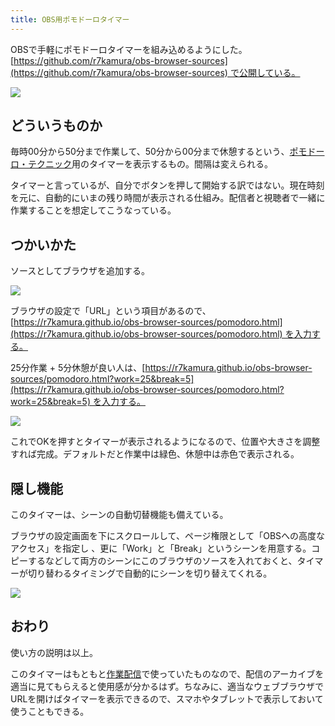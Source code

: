 ```yaml
---
title: OBS用ポモドーロタイマー
---
```

OBSで手軽にポモドーロタイマーを組み込めるようにした。[https://github.com/r7kamura/obs-browser-sources](https://github.com/r7kamura/obs-browser-sources) で公開している。

![](https://lh6.googleusercontent.com/0ubvQUYVsYpyy6Utt5g7kO_1yltxnJzbn0ohG1yQfSEPJh2sKqv4DYQ1Fc4ronzyl1BxE9W4AXNUMvFzlVTAYcBXVn2yfApYiM7AgXQ1mx17QQUc-twC7u_2hHAESMtUPy4bWOPeZdS21hBimrW1HQ)

どういうものか
-------

毎時00分から50分まで作業して、50分から00分まで休憩するという、[ポモドーロ・テクニック](https://ja.wikipedia.org/wiki/%E3%83%9D%E3%83%A2%E3%83%89%E3%83%BC%E3%83%AD%E3%83%BB%E3%83%86%E3%82%AF%E3%83%8B%E3%83%83%E3%82%AF)用のタイマーを表示するもの。間隔は変えられる。

タイマーと言っているが、自分でボタンを押して開始する訳ではない。現在時刻を元に、自動的にいまの残り時間が表示される仕組み。配信者と視聴者で一緒に作業することを想定してこうなっている。

つかいかた
-----

ソースとしてブラウザを追加する。

![](https://lh4.googleusercontent.com/Tklysvd_pQrIuDfE4mKSSbGzp1rGRbztzRAAq4KiaCB2oTw352Iv5EoOeqhgYRBb8tXu4DHyebH_w_5N5eUsKn56fAd0Zvt5yJg000MbkL_U1q2UjBiZ6TCjtqwSSVfcugWNky-PpIueythm6r5Lew)

ブラウザの設定で「URL」という項目があるので、[https://r7kamura.github.io/obs-browser-sources/pomodoro.html](https://r7kamura.github.io/obs-browser-sources/pomodoro.html) を入力する。

25分作業 + 5分休憩が良い人は、[https://r7kamura.github.io/obs-browser-sources/pomodoro.html?work=25&break=5](https://r7kamura.github.io/obs-browser-sources/pomodoro.html?work=25&break=5) を入力する。

![](https://lh4.googleusercontent.com/70OCAbkowy2fpeRV16U8ijHzuLtkawqeo1XjobWLrONsbwqjsnT_evYn55ARBbwn-x3obGev02aIChwEwJNfllDax-TzlAYuzC_EUR3N6ZuXWwFm9aPWN0NV9G9DZzv57dYmma52rlNxRVo-CU_5cw)

これでOKを押すとタイマーが表示されるようになるので、位置や大きさを調整すれば完成。デフォルトだと作業中は緑色、休憩中は赤色で表示される。

隠し機能
----

このタイマーは、シーンの自動切替機能も備えている。

ブラウザの設定画面を下にスクロールして、ページ権限として「OBSへの高度なアクセス」を指定し 、更に「Work」と「Break」というシーンを用意する。コピーするなどして両方のシーンにこのブラウザのソースを入れておくと、タイマーが切り替わるタイミングで自動的にシーンを切り替えてくれる。

![](https://lh6.googleusercontent.com/NaisaVWnG08sBcZDHKVRh3X7qfKg-6FQ4DS1wA9hF1sXmeDhWD1TANJcfcBvZiF4KW7VjW3-TwWwItVDHYyLI4IDP3tqoJfltuI_yE2WYZDl-Sm9sQ4JRPTl84RBb0YeehTWob4y-u0_e9nCGVHtsw)

おわり
---

使い方の説明は以上。

このタイマーはもともと[作業配信](https://www.youtube.com/channel/UC5s-KpSDGzxWPWNv94PnJHw)で使っていたものなので、配信のアーカイブを適当に見てもらえると使用感が分かるはず。ちなみに、適当なウェブブラウザでURLを開けばタイマーを表示できるので、スマホやタブレットで表示しておいて使うこともできる。

